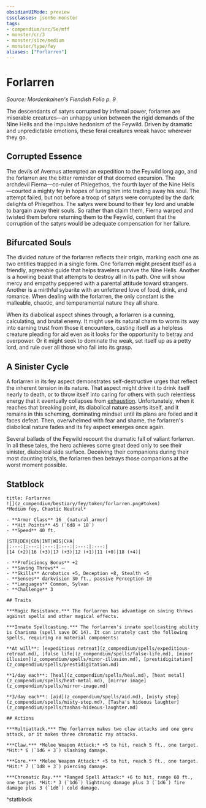 ```yaml
---
obsidianUIMode: preview
cssclasses: json5e-monster
tags:
- compendium/src/5e/mff
- monster/cr/3
- monster/size/medium
- monster/type/fey
aliases: ["Forlarren"]
---
```

# Forlarren
*Source: Mordenkainen's Fiendish Folio p. 9*  

The descendants of satyrs corrupted by infernal power, forlarren are miserable creatures—an unhappy union between the rigid demands of the Nine Hells and the impulsive hedonism of the Feywild. Driven by dramatic and unpredictable emotions, these feral creatures wreak havoc wherever they go.

## Corrupted Essence

The devils of Avernus attempted an expedition to the Feywild long ago, and the forlarren are the bitter reminder of that doomed excursion. The archdevil Fierna—co-ruler of Phlegethos, the fourth layer of the Nine Hells—courted a mighty fey in hopes of luring him into trading away his soul. The attempt failed, but not before a troop of satyrs were corrupted by the dark delights of Phlegethos. The satyrs were bound to their fey lord and unable to bargain away their souls. So rather than claim them, Fierna warped and twisted them before returning them to the Feywild, content that the corruption of the satyrs would be adequate compensation for her failure.

## Bifurcated Souls

The divided nature of the forlarren reflects their origin, marking each one as two entities trapped in a single form. One forlarren might present itself as a friendly, agreeable guide that helps travelers survive the Nine Hells. Another is a howling beast that attempts to destroy all in its path. One will show mercy and empathy peppered with a parental attitude toward strangers. Another is a mirthful sybarite with an unfettered love of food, drink, and romance. When dealing with the forlarren, the only constant is the malleable, chaotic, and temperamental nature they all share.

When its diabolical aspect shines through, a forlarren is a cunning, calculating, and brutal enemy. It might use its natural charm to worm its way into earning trust from those it encounters, casting itself as a helpless creature pleading for aid even as it looks for the opportunity to betray and overpower. Or it might seek to dominate the weak, set itself up as a petty lord, and rule over all those who fall into its grasp.

## A Sinister Cycle

A forlarren in its fey aspect demonstrates self-destructive urges that reflect the inherent tension in its nature. That aspect might drive it to drink itself nearly to death, or to throw itself into caring for others with such relentless energy that it eventually collapses from [exhaustion](z_compendium/rules/conditions.md#exhaustion). Unfortunately, when it reaches that breaking point, its diabolical nature asserts itself, and it remains in this scheming, dominating mindset until its plans are foiled and it faces defeat. Then, overwhelmed with fear and shame, the forlarren's diabolical nature fades and its fey aspect emerges once again.

Several ballads of the Feywild recount the dramatic fall of valiant forlarren. In all these tales, the hero achieves some great deed only to see their sinister, diabolical side surface. Deceiving their companions during their most daunting trials, the forlarren then betrays those companions at the worst moment possible.

## Statblock

```ad-statblock
title: Forlarren
![](z_compendium/bestiary/fey/token/forlarren.png#token)
*Medium fey, Chaotic Neutral*

- **Armor Class** 16  (natural armor)
- **Hit Points** 45 (`6d8 + 18`)
- **Speed** 40 ft.

|STR|DEX|CON|INT|WIS|CHA|
|:---:|:---:|:---:|:---:|:---:|:---:|
|14 (+2)|16 (+3)|17 (+3)|12 (+1)|11 (+0)|18 (+4)|

- **Proficiency Bonus** +2
- **Saving Throws** ⏤
- **Skills** Acrobatics +5, Deception +8, Stealth +5
- **Senses** darkvision 30 ft., passive Perception 10
- **Languages** Common, Sylvan
- **Challenge** 3

## Traits

***Magic Resistance.*** The forlarren has advantage on saving throws against spells and other magical effects.

***Innate Spellcasting.*** The forlarren's innate spellcasting ability is Charisma (spell save DC 14). It can innately cast the following spells, requiring no material components:

**At will**: [expeditious retreat](z_compendium/spells/expeditious-retreat.md), [false life](z_compendium/spells/false-life.md), [minor illusion](z_compendium/spells/minor-illusion.md), [prestidigitation](z_compendium/spells/prestidigitation.md)

**1/day each**: [heal](z_compendium/spells/heal.md), [heat metal](z_compendium/spells/heat-metal.md), [mirror image](z_compendium/spells/mirror-image.md)

**3/day each**: [aid](z_compendium/spells/aid.md), [misty step](z_compendium/spells/misty-step.md), [Tasha's hideous laughter](z_compendium/spells/tashas-hideous-laughter.md)

## Actions

***Multiattack.*** The forlarren makes two claw attacks and one gore attack, or it makes three chromatic ray attacks.

***Claw.*** *Melee Weapon Attack:* +5 to hit, reach 5 ft., one target. *Hit:* 6 (`1d6 + 3`) slashing damage.

***Gore.*** *Melee Weapon Attack:* +5 to hit, reach 5 ft., one target. *Hit:* 7 (`1d8 + 3`) piercing damage.

***Chromatic Ray.*** *Ranged Spell Attack:* +6 to hit, range 60 ft., one target. *Hit:* 3 (`1d6`) lightning damage plus 3 (`1d6`) fire damage plus 3 (`1d6`) cold damage.
```
^statblock